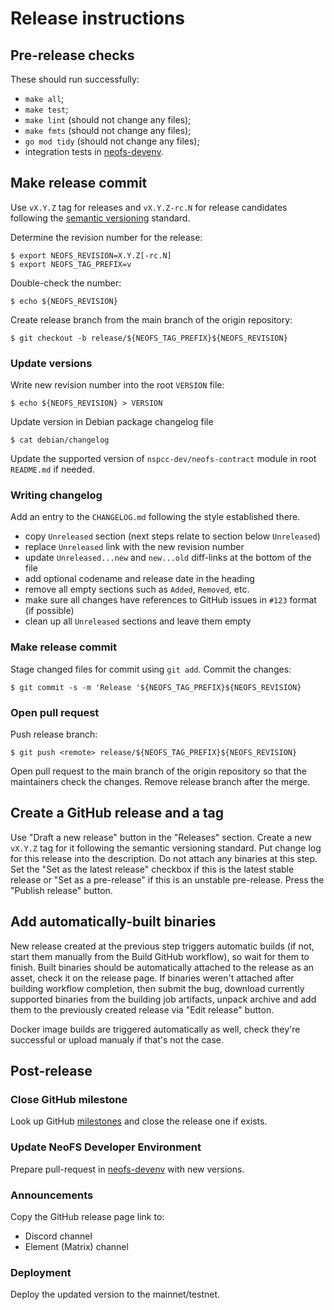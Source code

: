 # Release instructions

## Pre-release checks

These should run successfully:

* `make all`;
* `make test`;
* `make lint` (should not change any files);
* `make fmts` (should not change any files);
* `go mod tidy` (should not change any files);
* integration tests in [neofs-devenv](https://github.com/epicchainlabs/neofs-dev-env).

## Make release commit

Use `vX.Y.Z` tag for releases and `vX.Y.Z-rc.N` for release candidates
following the [semantic versioning](https://semver.org/) standard.

Determine the revision number for the release:

```shell
$ export NEOFS_REVISION=X.Y.Z[-rc.N]
$ export NEOFS_TAG_PREFIX=v
```

Double-check the number:

```shell
$ echo ${NEOFS_REVISION}
```

Create release branch from the main branch of the origin repository:

```shell
$ git checkout -b release/${NEOFS_TAG_PREFIX}${NEOFS_REVISION}
```

### Update versions

Write new revision number into the root `VERSION` file:

```shell
$ echo ${NEOFS_REVISION} > VERSION
```

Update version in Debian package changelog file
```
$ cat debian/changelog
```

Update the supported version of `nspcc-dev/neofs-contract` module in root
`README.md` if needed.

### Writing changelog

Add an entry to the `CHANGELOG.md` following the style established there.

* copy `Unreleased` section (next steps relate to section below `Unreleased`)
* replace `Unreleased` link with the new revision number
* update `Unreleased...new` and `new...old` diff-links at the bottom of the file
* add optional codename and release date in the heading
* remove all empty sections such as `Added`, `Removed`, etc.
* make sure all changes have references to GitHub issues in `#123` format (if possible)
* clean up all `Unreleased` sections and leave them empty

### Make release commit

Stage changed files for commit using `git add`. Commit the changes:

```shell
$ git commit -s -m 'Release '${NEOFS_TAG_PREFIX}${NEOFS_REVISION}
```

### Open pull request

Push release branch:

```shell
$ git push <remote> release/${NEOFS_TAG_PREFIX}${NEOFS_REVISION}
```

Open pull request to the main branch of the origin repository so that the
maintainers check the changes. Remove release branch after the merge.

## Create a GitHub release and a tag

Use "Draft a new release" button in the "Releases" section. Create a new
`vX.Y.Z` tag for it following the semantic versioning standard. Put change log
for this release into the description. Do not attach any binaries at this step.
Set the "Set as the latest release" checkbox if this is the latest stable
release or "Set as a pre-release" if this is an unstable pre-release.
Press the "Publish release" button.

## Add automatically-built binaries

New release created at the previous step triggers automatic builds (if not,
start them manually from the Build GitHub workflow), so wait for them to
finish. Built binaries should be automatically attached to the release as an
asset, check it on the release page. If binaries weren't attached after building
workflow completion, then submit the bug, download currently supported binaries
from the building job artifacts, unpack archive and add them to the
previously created release via "Edit release" button.

Docker image builds are triggered automatically as well, check they're successful
or upload manualy if that's not the case.

## Post-release

### Close GitHub milestone

Look up GitHub [milestones](https://github.com/epicchainlabs/epicchain-node/milestones) and close the release one if exists.

### Update NeoFS Developer Environment

Prepare pull-request in [neofs-devenv](https://github.com/epicchainlabs/neofs-dev-env)
with new versions.

### Announcements

Copy the GitHub release page link to:
 * Discord channel
 * Element (Matrix) channel

### Deployment

Deploy the updated version to the mainnet/testnet.
